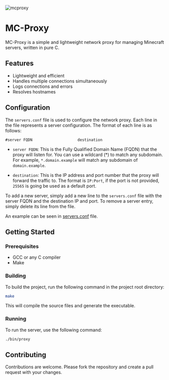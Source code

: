 ![mcproxy](https://github.com/igricrbx/mc-proxy/assets/114947694/444624eb-bcce-44cb-845e-89cb8a42405d)

# MC-Proxy

MC-Proxy is a simple and lightweight network proxy for managing Minecraft servers, written in pure C.

## Features

- Lightweight and efficient
- Handles multiple connections simultaneously
- Logs connections and errors
- Resolves hostnames

## Configuration

The `servers.conf` file is used to configure the network proxy. Each line in the file represents a server configuration. The format of each line is as follows:

```properties
#server FQDN                    destination
```

- `server FQDN`: This is the Fully Qualified Domain Name (FQDN) that the proxy will listen for. You can use a wildcard (*) to match any subdomain. For example, ``*.domain.example`` will match any subdomain of ``domain.example``.

- `destination`: This is the IP address and port number that the proxy will forward the traffic to. The format is ``IP:Port``, if the port is not provided, ``25565`` is going be used as a default port.

To add a new server, simply add a new line to the `servers.conf` file with the server FQDN and the destination IP and port. To remove a server entry, simply delete its line from the file.

An example can be seen in [servers.conf](/servers.conf) file.

## Getting Started

### Prerequisites

- GCC or any C compiler
- Make

### Building

To build the project, run the following command in the project root directory:

```bash
make
```

This will compile the source files and generate the executable.

### Running

To run the server, use the following command:

```bash
./bin/proxy
```

## Contributing

Contributions are welcome. Please fork the repository and create a pull request with your changes.
